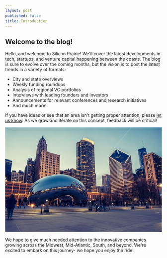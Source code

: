 ```yaml
---
layout: post
published: false
title: Introduction
---
```

## Welcome to the blog!

Hello, and welcome to Silicon Prairie! We'll cover the latest developments in tech, startups, and venture capital happening between the coasts. The blog is sure to evolve over the coming months, but the vision is to post the latest trends in a variety of formats:  
* City and state overviews  
* Weekly funding roundups  
* Analysis of regional VC portfolios
* Interviews with leading founders and investors  
* Announcements for relevant conferences and research initiatives
* And much more!

If you have ideas or see that an area isn't getting proper attention, please [let us know](https://siliconprairie.github.io/contact/). As we grow and iterate on this concept, feedback will be critical!

![Chicago](/img/chicago_skyline.jpg)

We hope to give much needed attention to the innovative companies growing across the Midwest, Mid-Atlantic, South, and beyond. We're excited to embark on this journey- we hope you enjoy the ride!